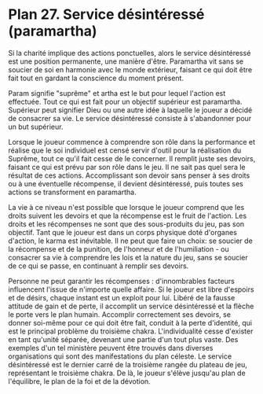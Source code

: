# Plan 27. Service désintéressé (paramartha)

Si la charité implique des actions ponctuelles, alors le service désintéressé est une position permanente, une manière d'être. Paramartha vit sans se soucier de soi en harmonie avec le monde extérieur, faisant ce qui doit être fait tout en gardant la conscience du moment présent.

Param signifie "suprême" et artha est le but pour lequel l'action est effectuée. Tout ce qui est fait pour un objectif supérieur est paramartha. Supérieur peut signifier Dieu ou une autre idée à laquelle le joueur a décidé de consacrer sa vie. Le service désintéressé consiste à s'abandonner pour un but supérieur.

Lorsque le joueur commence à comprendre son rôle dans la performance et réalise que le soi individuel est censé servir d'outil pour la réalisation du Suprême, tout ce qu'il fait cesse de le concerner. Il remplit juste ses devoirs, faisant ce qui est prévu par son rôle dans le jeu. Il ne sait pas quel sera le résultat de ces actions. Accomplissant son devoir sans penser à ses droits ou à une éventuelle récompense, il devient désintéressé, puis toutes ses actions se transforment en paramartha.

La vie à ce niveau n'est possible que lorsque le joueur comprend que les droits suivent les devoirs et que la récompense est le fruit de l'action. Les droits et les récompenses ne sont que des sous-produits du jeu, pas son objectif. Tant que le joueur est dans un corps physique doté d'organes d'action, le karma est inévitable. Il ne peut que faire un choix: se soucier de la récompense et de la punition, de l'honneur et de l'humiliation - ou consacrer sa vie à comprendre les lois et la nature du jeu, sans se soucier de ce qui se passe, en continuant à remplir ses devoirs.

Personne ne peut garantir les récompenses : d'innombrables facteurs influencent l'issue de n'importe quelle affaire. Si le joueur est libre d'espoirs et de désirs, chaque instant est un exploit pour lui. Libéré de la fausse attitude de gain et de perte, il accomplit un service désintéressé et la flèche le porte vers le plan humain. Accomplir correctement ses devoirs, se donner soi-même pour ce qui doit être fait, conduit à la perte d'identité, qui est le principal problème du troisième chakra. L'individualité cesse d'exister en tant qu'unité séparée, devenant une partie d'un tout plus vaste. Des exemples d'un tel ministère peuvent être trouvés dans diverses organisations qui sont des manifestations du plan céleste. Le service désintéressé est le dernier carré de la troisième rangée du plateau de jeu, représentant le troisième chakra. De là, le joueur s'élève jusqu'au plan de l'équilibre, le plan de la foi et de la dévotion.
